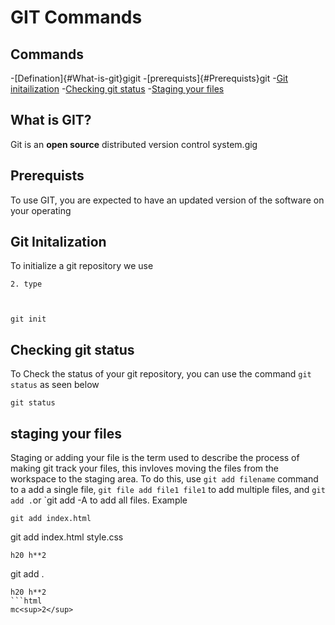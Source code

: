 # GIT Commands

## Commands
-[Defination]{#What-is-git}gigit
-[prerequists]{#Prerequists}git
-[Git initailization](#git-initalization)
-[Checking git status](#checking-git-status)
-[Staging your files](#staging-your-files)


## What is GIT?
Git is an **open source** distributed
version control system.gig

## Prerequists
To use GIT, you are expected to have
 an updated version of the software 
 on your operating

 ## Git Initalization
 To initialize a git repository we use
```
2. type



git init
```

## Checking git status
To Check the status of your git repository,  you can use the command `git status` as seen below
```
git status
```

## staging your files 
Staging or adding your file is the term used to describe the process of making git track your files, this invloves moving the files from the workspace to the staging area. To do this, use `git add filename` command to a add a single file, `git file add file1 file1` to add multiple files, and `git add .`or `git add -A to add all files. Example
```
git add index.html
```
git add index.html style.css
```
h20 h**2
```
git add .

```
h20 h**2
```html
mc<sup>2</sup>
```
